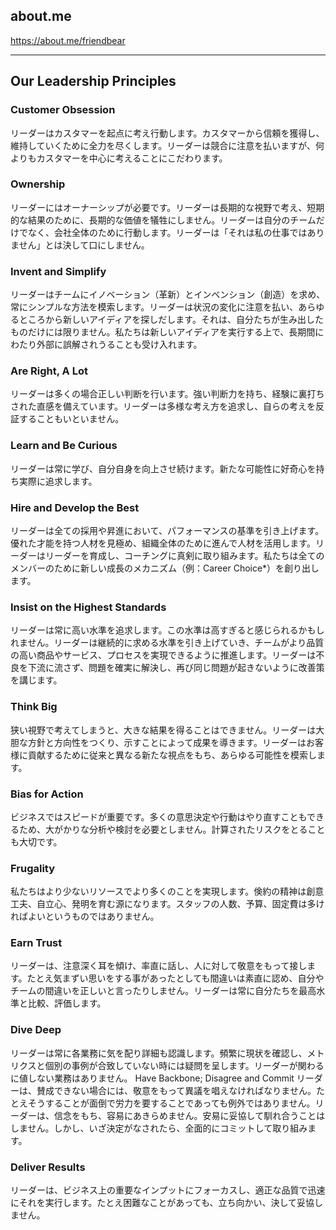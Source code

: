 ## about.me

<https://about.me/friendbear>



---

## Our Leadership Principles

### Customer Obsession
リーダーはカスタマーを起点に考え行動します。カスタマーから信頼を獲得し、維持していくために全力を尽くします。リーダーは競合に注意を払いますが、何よりもカスタマーを中心に考えることにこだわります。
　
### Ownership
リーダーにはオーナーシップが必要です。リーダーは長期的な視野で考え、短期的な結果のために、長期的な価値を犠牲にしません。リーダーは自分のチームだけでなく、会社全体のために行動します。リーダーは「それは私の仕事ではありません」とは決して口にしません。
　
### Invent and Simplify
リーダーはチームにイノベーション（革新）とインベンション（創造）を求め、常にシンプルな方法を模索します。リーダーは状況の変化に注意を払い、あらゆるところから新しいアイディアを探しだします。それは、自分たちが生み出したものだけには限りません。私たちは新しいアイディアを実行する上で、長期間にわたり外部に誤解されうることも受け入れます。
　
### Are Right, A Lot
リーダーは多くの場合正しい判断を行います。強い判断力を持ち、経験に裏打ちされた直感を備えています。リーダーは多様な考え方を追求し、自らの考えを反証することもいといません。
　
### Learn and Be Curious
リーダーは常に学び、自分自身を向上させ続けます。新たな可能性に好奇心を持ち実際に追求します。
　
### Hire and Develop the Best
リーダーは全ての採用や昇進において、パフォーマンスの基準を引き上げます。優れた才能を持つ人材を見極め、組織全体のために進んで人材を活用します。リーダーはリーダーを育成し、コーチングに真剣に取り組みます。私たちは全てのメンバーのために新しい成長のメカニズム（例：Career Choice*）を創り出します。
　
### Insist on the Highest Standards
リーダーは常に高い水準を追求します。この水準は高すぎると感じられるかもしれません。リーダーは継続的に求める水準を引き上げていき、チームがより品質の高い商品やサービス、プロセスを実現できるように推進します。リーダーは不良を下流に流さず、問題を確実に解決し、再び同じ問題が起きないように改善策を講じます。
　
### Think Big
狭い視野で考えてしまうと、大きな結果を得ることはできません。リーダーは大胆な方針と方向性をつくり、示すことによって成果を導きます。リーダーはお客様に貢献するために従来と異なる新たな視点をもち、あらゆる可能性を模索します。
　
### Bias for Action
ビジネスではスピードが重要です。多くの意思決定や行動はやり直すこともできるため、大がかりな分析や検討を必要としません。計算されたリスクをとることも大切です。
　
### Frugality
私たちはより少ないリソースでより多くのことを実現します。倹約の精神は創意工夫、自立心、発明を育む源になります。スタッフの人数、予算、固定費は多ければよいというものではありません。
　
### Earn Trust
リーダーは、注意深く耳を傾け、率直に話し、人に対して敬意をもって接します。たとえ気まずい思いをする事があったとしても間違いは素直に認め、自分やチームの間違いを正しいと言ったりしません。リーダーは常に自分たちを最高水準と比較、評価します。
　
### Dive Deep
リーダーは常に各業務に気を配り詳細も認識します。頻繁に現状を確認し、メトリクスと個別の事例が合致していない時には疑問を呈します。リーダーが関わるに値しない業務はありません。
Have Backbone; Disagree and Commit
リーダーは、賛成できない場合には、敬意をもって異議を唱えなければなりません。たとえそうすることが面倒で労力を要することであっても例外ではありません。リーダーは、信念をもち、容易にあきらめません。安易に妥協して馴れ合うことはしません。しかし、いざ決定がなされたら、全面的にコミットして取り組みます。
　
### Deliver Results
リーダーは、ビジネス上の重要なインプットにフォーカスし、適正な品質で迅速にそれを実行します。たとえ困難なことがあっても、立ち向かい、決して妥協しません。
```
